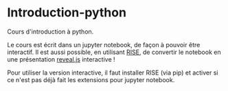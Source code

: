 # Introduction-python
Cours d'introduction à python.

Le cours est écrit dans un jupyter notebook, de façon à pouvoir être interactif. Il est aussi possible, en utilisant [RISE](https://rise.readthedocs.io/en/stable/), de convertir le notebook en une présentation [reveal.js](https://revealjs.com/) interactive !

Pour utiliser la version interactive, il faut installer RISE (via pip) et activer si ce n'est pas déjà fait les extensions pour jupyter notebook.
